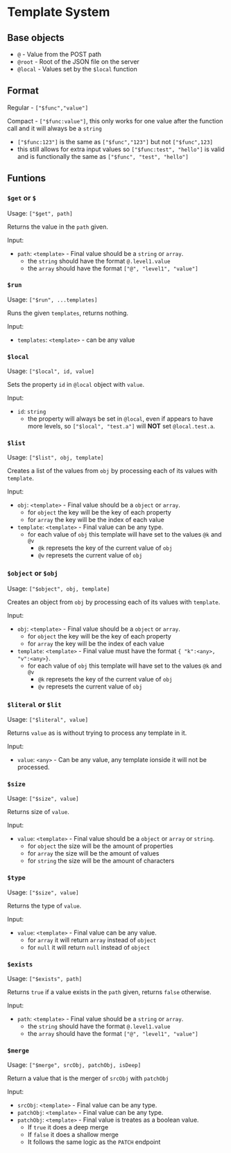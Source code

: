 # Template System

## Base objects

* `@` - Value from the POST path
* `@root` - Root of the JSON file on the server
* `@local` - Values set by the `$local` function


## Format

Regular - `["$func","value"]`

Compact - `["$func:value"]`, this only works for one value after the function call and it will always be a `string`
  * `["$func:123"]` is the same as `["$func","123"]` but not `["$func",123]`
  * this still allows for extra input values so `["$func:test", "hello"]` is valid and is functionally the same as `["$func", "test", "hello"]`

## Funtions

### `$get` or `$`

Usage: `["$get", path]`

Returns the value in the `path` given.

Input:

* `path`: `<template>` - Final value should be a `string` or `array`.
  * the `string` should have the format `@.level1.value`
  * the `array` should have the format `["@", "level1", "value"]`



### `$run`

Usage: `["$run", ...templates]`

Runs the given `templates`, returns nothing.

Input:

* `templates`: `<template>` - can be any value



### `$local`

Usage: `["$local", id, value]`

Sets the property `id` in `@local` object with `value`.

Input:

* `id`: `string`
  * the property will always be set in `@local`, even if appears to have more levels, so `["$local", "test.a"]` will __NOT__ set `@local.test.a`.



### `$list`

Usage: `["$list", obj, template]`

Creates a list of the values from `obj` by processing each of its values with `template`.

Input:

* `obj`: `<template>` - Final value should be a `object` or `array`.
  * for `object` the key will be the key of each property
  * for `array` the key will be the index of each value
* `template`: `<template>` - Final value can be any type.
  * for each value of `obj` this template will have set to the values `@k` and `@v`
    * `@k` represets the key of the current value of `obj`
    * `@v` represets the current value of `obj`



### `$object` or `$obj`

Usage: `["$object", obj, template]`

Creates an object from `obj` by processing each of its values with `template`.

Input:

* `obj`: `<template>` - Final value should be a `object` or `array`.
  * for `object` the key will be the key of each property
  * for `array` the key will be the index of each value
* `template`: `<template>` - Final value must have the format `{ "k":<any>, "v":<any>}`.
  * for each value of `obj` this template will have set to the values `@k` and `@v`
    * `@k` represets the key of the current value of `obj`
    * `@v` represets the current value of `obj`



### `$literal` or `$lit`

Usage: `["$literal", value]`

Returns `value` as is without trying to process any template in it.

Input:

* `value`: `<any>` - Can be any value, any template ionside it will not be processed.



### `$size`

Usage: `["$size", value]`

Returns size of `value`.

Input:

* `value`: `<template>` - Final value should be a `object` or `array` or `string`.
  * for `object` the size will be the amount of properties
  * for `array` the size will be the amount of values
  * for `string` the size will be the amount of characters



### `$type`

Usage: `["$size", value]`

Returns the type of `value`.

Input:

* `value`: `<template>` - Final value can be any value.
  * for `array` it will return `array` instead of `object`
  * for `null` it will return `null` instead of `object`



### `$exists`

Usage: `["$exists", path]`

Returns `true` if a value exists in the `path` given, returns `false` otherwise.

Input:

* `path`: `<template>` - Final value should be a `string` or `array`.
  * the `string` should have the format `@.level1.value`
  * the `array` should have the format `["@", "level1", "value"]`



### `$merge`

Usage: `["$merge", srcObj, patchObj, isDeep]`

Return a value that is the merger of `srcObj` with `patchObj`

Input:

* `srcObj`: `<template>` - Final value can be any type.
* `patchObj`: `<template>` - Final value can be any type.
* `patchObj`: `<template>` - Final value is treates as a boolean value.
    * If `true` it does a deep merge
    * If `false` it does a shallow merge
    * It follows the same logic as the `PATCH` endpoint

